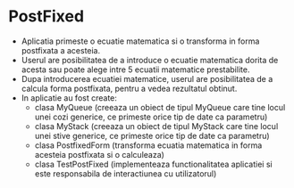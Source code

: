 # PostFixed

  - Aplicatia primeste o ecuatie matematica si o transforma in forma postfixata a acesteia.
  - Userul are posibilitatea de a introduce o ecuatie matematica dorita de acesta sau poate alege intre 5 ecuatii matematice prestabilite. 
  - Dupa introducerea ecuatiei matematice, userul are posibilitatea de a calcula forma postfixata, pentru a vedea rezultatul obtinut. 
  - In aplicatie au fost create:
      - clasa MyQueue (creeaza un obiect de tipul MyQueue care tine locul unei cozi generice, ce primeste orice tip de date ca parametru)
      - clasa MyStack (creeaza un obiect de tipul MyStack care tine locul unei stive generice, ce primeste orice tip de date ca parametru)
      - clasa PostfixedForm (transforma ecuatia matematica in forma acesteia postfixata si o calculeaza)
      - clasa TestPostFixed (implementeaza functionalitatea aplicatiei si este responsabila de interactiunea cu utilizatorul)
  
